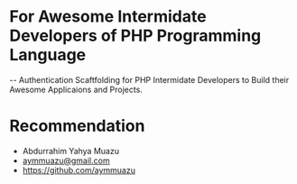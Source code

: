 # For Awesome Intermidate Developers of PHP Programming Language

-- Authentication Scaftfolding for PHP Intermidate Developers to Build their Awesome Applicaions and Projects.

# Recommendation

- Abdurrahim Yahya Muazu
- aymmuazu@gmail.com
- https://github.com/aymmuazu
